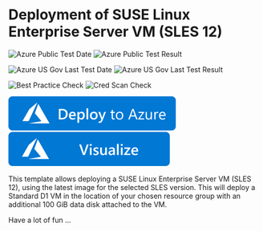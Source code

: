 # Deployment of SUSE Linux Enterprise Server VM (SLES 12)

![Azure Public Test Date](https://azurequickstartsservice.blob.core.windows.net/badges/vm-simple-sles/PublicLastTestDate.svg)
![Azure Public Test Result](https://azurequickstartsservice.blob.core.windows.net/badges/vm-simple-sles/PublicDeployment.svg)

![Azure US Gov Last Test Date](https://azurequickstartsservice.blob.core.windows.net/badges/vm-simple-sles/FairfaxLastTestDate.svg)
![Azure US Gov Last Test Result](https://azurequickstartsservice.blob.core.windows.net/badges/vm-simple-sles/FairfaxDeployment.svg)

![Best Practice Check](https://azurequickstartsservice.blob.core.windows.net/badges/vm-simple-sles/BestPracticeResult.svg)
![Cred Scan Check](https://azurequickstartsservice.blob.core.windows.net/badges/vm-simple-sles/CredScanResult.svg)

[![Deploy To Azure](https://raw.githubusercontent.com/Azure/azure-quickstart-templates/master/1-CONTRIBUTION-GUIDE/images/deploytoazure.svg?sanitize=true)]("https://portal.azure.com/#create/Microsoft.Template/uri/https%3A%2F%2Fraw.githubusercontent.com%2FAzure%2Fazure-quickstart-templates%2Fmaster%2Fvm-simple-sles%2Fazuredeploy.json")  [![Visualize](https://raw.githubusercontent.com/Azure/azure-quickstart-templates/master/1-CONTRIBUTION-GUIDE/images/visualizebutton.svg?sanitize=true)]("http://armviz.io/#/?load=https%3A%2F%2Fraw.githubusercontent.com%2FAzure%2Fazure-quickstart-templates%2Fmaster%2Fvm-simple-sles%2Fazuredeploy.json")

This template allows deploying a SUSE Linux Enterprise Server VM (SLES 12), using the latest image for the selected SLES version. This will deploy a Standard D1 VM in the location of your chosen resource group with an additional 100 GiB data disk attached to the VM.

Have a lot of fun ...



